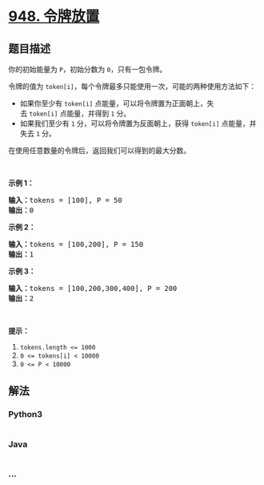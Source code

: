 # [948. 令牌放置](https://leetcode-cn.com/problems/bag-of-tokens)

## 题目描述
<!-- 这里写题目描述 -->
<p>你的初始能量为&nbsp;<code>P</code>，初始分数为&nbsp;<code>0</code>，只有一包令牌。</p>

<p>令牌的值为&nbsp;<code>token[i]</code>，每个令牌最多只能使用一次，可能的两种使用方法如下：</p>

<ul>
	<li>如果你至少有&nbsp;<code>token[i]</code>&nbsp;点能量，可以将令牌置为正面朝上，失去&nbsp;<code>token[i]</code>&nbsp;点能量，并得到&nbsp;<code>1</code>&nbsp;分。</li>
	<li>如果我们至少有&nbsp;<code>1</code>&nbsp;分，可以将令牌置为反面朝上，获得&nbsp;<code>token[i]</code>&nbsp;点能量，并失去&nbsp;<code>1</code>&nbsp;分。</li>
</ul>

<p>在使用任意数量的令牌后，返回我们可以得到的最大分数。</p>

<p>&nbsp;</p>

<ol>
</ol>

<p><strong>示例 1：</strong></p>

<pre><strong>输入：</strong>tokens = [100], P = 50
<strong>输出：</strong>0
</pre>

<p><strong>示例 2：</strong></p>

<pre><strong>输入：</strong>tokens = [100,200], P = 150
<strong>输出：</strong>1
</pre>

<p><strong>示例 3：</strong></p>

<pre><strong>输入：</strong>tokens = [100,200,300,400], P = 200
<strong>输出：</strong>2
</pre>

<p>&nbsp;</p>

<p><strong>提示：</strong></p>

<ol>
	<li><code>tokens.length &lt;= 1000</code></li>
	<li><code>0 &lt;= tokens[i] &lt; 10000</code></li>
	<li><code>0 &lt;= P &lt; 10000</code></li>
</ol>



## 解法
<!-- 这里可写通用的实现逻辑 -->


<!-- tabs:start -->

### **Python3**
<!-- 这里可写当前语言的特殊实现逻辑 -->

```python

```

### **Java**
<!-- 这里可写当前语言的特殊实现逻辑 -->

```java

```

### **...**
```

```

<!-- tabs:end -->